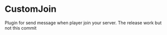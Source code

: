 # CustomJoin
Plugin for send message when player join your server.
The release work but not this commit
